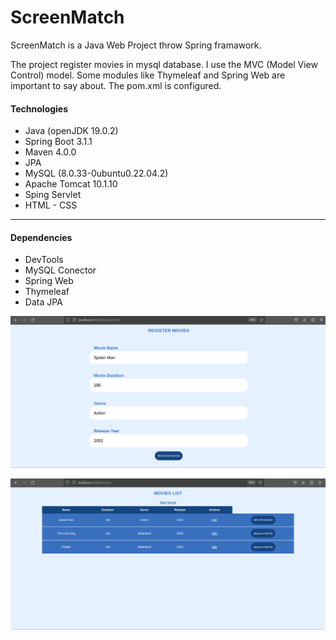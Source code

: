 # ScreenMatch

ScreenMatch is a Java Web Project throw Spring framawork.

The project register movies in mysql database. I use the MVC (Model View Control) model. Some modules like Thymeleaf and Spring Web are important to say about. The pom.xml is configured.

#### Technologies

* Java (openJDK 19.0.2)
* Spring Boot 3.1.1
* Maven 4.0.0 
* JPA
* MySQL (8.0.33-0ubuntu0.22.04.2)
* Apache Tomcat 10.1.10
* Sping Servlet
* HTML - CSS

***

#### Dependencies

* DevTools
* MySQL Conector
* Spring Web
* Thymeleaf
* Data JPA

![Register Movie](img/reg.png)

![Movie List](img/list.png)
